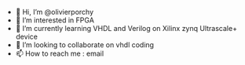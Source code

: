 - 👋 Hi, I’m @olivierporchy
- 👀 I’m interested in FPGA
- 🌱 I’m currently learning VHDL and Verilog on Xilinx zynq Ultrascale+ device
- 💞️ I’m looking to collaborate on vhdl coding
- 📫 How to reach me : email

<!---
olivierporchy/olivierporchy is a ✨ special ✨ repository because its `README.md` (this file) appears on your GitHub profile.
You can click the Preview link to take a look at your changes.
--->
